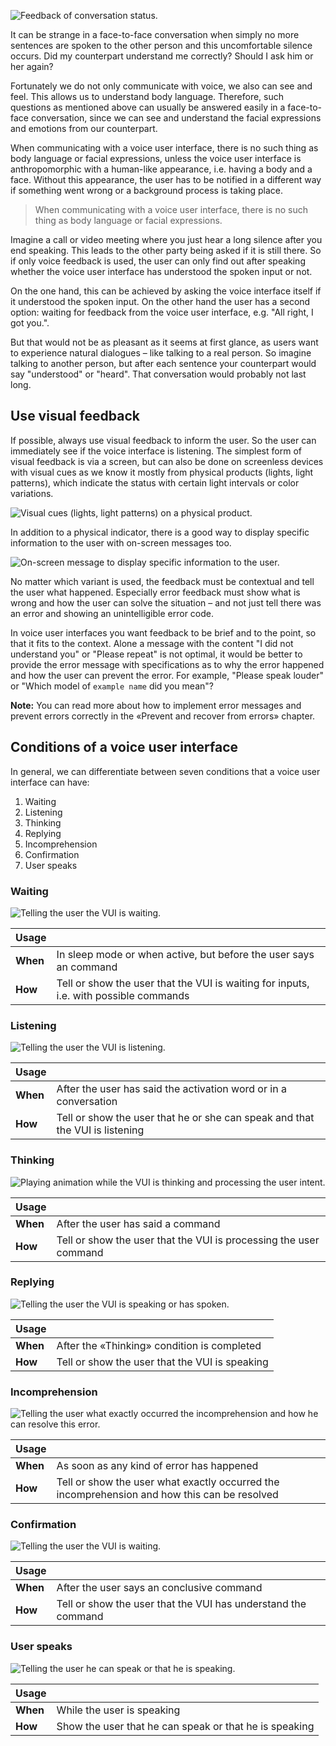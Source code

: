 ![Feedback of conversation status.](/.gitbook/assets/feedback-of-conversation-status.png)

It can be strange in a face-to-face conversation when simply no more sentences are spoken to the other person and this uncomfortable silence occurs. Did my counterpart understand me correctly? Should I ask him or her again?

Fortunately we do not only communicate with voice, we also can see and feel. This allows us to understand body language. Therefore, such questions as mentioned above can usually be answered easily in a face-to-face conversation, since we can see and understand the facial expressions and emotions from our counterpart.

When communicating with a voice user interface, there is no such thing as body language or facial expressions, unless the voice user interface is anthropomorphic with a human-like appearance, i.e. having a body and a face. Without this appearance, the user has to be notified in a different way if something went wrong or a background process is taking place.

> When communicating with a voice user interface, there is no such thing as body language or facial expressions.

Imagine a call or video meeting where you just hear a long silence after you end speaking. This leads to the other party being asked if it is still there. So if only voice feedback is used, the user can only find out after speaking whether the voice user interface has understood the spoken input or not.

On the one hand, this can be achieved by asking the voice interface itself if it understood the spoken input. On the other hand the user has a second option: waiting for feedback from the voice user interface, e.g. "All right, I got you.".

But that would not be as pleasant as it seems at first glance, as users want to experience natural dialogues – like talking to a real person. So imagine talking to another person, but after each sentence your counterpart would say "understood" or "heard". That conversation would probably not last long.

## Use visual feedback

If possible, always use visual feedback to inform the user. So the user can immediately see if the voice interface is listening. The simplest form of visual feedback is via a screen, but can also be done on screenless devices with visual cues as we know it mostly from physical products (lights, light patterns), which indicate the status with certain light intervals or color variations.

![Visual cues (lights, light patterns) on a physical product.](/.gitbook/assets/twitter-jankolario-bifCXiN5rdY-unsplash.png)

In addition to a physical indicator, there is a good way to display specific information to the user with on-screen messages too.

![On-screen message to display specific information to the user.](/.gitbook/assets/feedback.png)

No matter which variant is used, the feedback must be contextual and tell the user what happened. Especially error feedback must show what is wrong and how the user can solve the situation – and not just tell there was an error and showing an unintelligible error code.

In voice user interfaces you want feedback to be brief and to the point, so that it fits to the context. Alone a message with the content "I did not understand you" or "Please repeat" is not optimal, it would be better to provide the error message with specifications as to why the error happened and how the user can prevent the error. For example, "Please speak louder" or "Which model of `example name` did you mean"?

**Note:** You can read more about how to implement error messages and prevent errors correctly in the «Prevent and recover from errors» chapter.


## Conditions of a voice user interface

In general, we can differentiate between seven conditions that a voice user interface can have:

1. Waiting
2. Listening
3. Thinking
4. Replying
5. Incomprehension
6. Confirmation
7. User speaks

### Waiting

![Telling the user the VUI is waiting.](/.gitbook/assets/waiting.png)

| Usage    |                                                                                       |
| -------- | ------------------------------------------------------------------------------------- |
| **When** | In sleep mode or when active, but before the user says an command                     |
| **How**  | Tell or show the user that the VUI is waiting for inputs, i.e. with possible commands |

### Listening

![Telling the user the VUI is listening.](/.gitbook/assets/listening.png)

| Usage    |                                                                              |
| -------- | ---------------------------------------------------------------------------- |
| **When** | After the user has said the activation word or in a conversation             |
| **How**  | Tell or show the user that he or she can speak and that the VUI is listening |

### Thinking

![Playing animation while the VUI is thinking and processing the user intent.](/.gitbook/assets/thinking.gif)

| Usage    |                                                                   |
| -------- | ----------------------------------------------------------------- |
| **When** | After the user has said a command                                 |
| **How**  | Tell or show the user that the VUI is processing the user command |

### Replying

![Telling the user the VUI is speaking or has spoken.](/.gitbook/assets/replying.gif)

| Usage    |                                                |
| -------- | ---------------------------------------------- |
| **When** | After the «Thinking» condition is completed    |
| **How**  | Tell or show the user that the VUI is speaking |

### Incomprehension

![Telling the user what exactly occurred the incomprehension and how he can resolve this error.](/.gitbook/assets/incomprehension.png)

| Usage    |                                                                                              |
| -------- | -------------------------------------------------------------------------------------------- |
| **When** | As soon as any kind of error has happened                                                    |
| **How**  | Tell or show the user what exactly occurred the incomprehension and how this can be resolved |

### Confirmation

![Telling the user the VUI is waiting.](/.gitbook/assets/confirmation.png)

| Usage    |                                                               |
| -------- | ------------------------------------------------------------- |
| **When** | After the user says an conclusive command                     |
| **How**  | Tell or show the user that the VUI has understand the command |

### User speaks

![Telling the user he can speak or that he is speaking.](/.gitbook/assets/user-speaks.gif)

| Usage    |                                                        |
| -------- | ------------------------------------------------------ |
| **When** | While the user is speaking                             |
| **How**  | Show the user that he can speak or that he is speaking |
